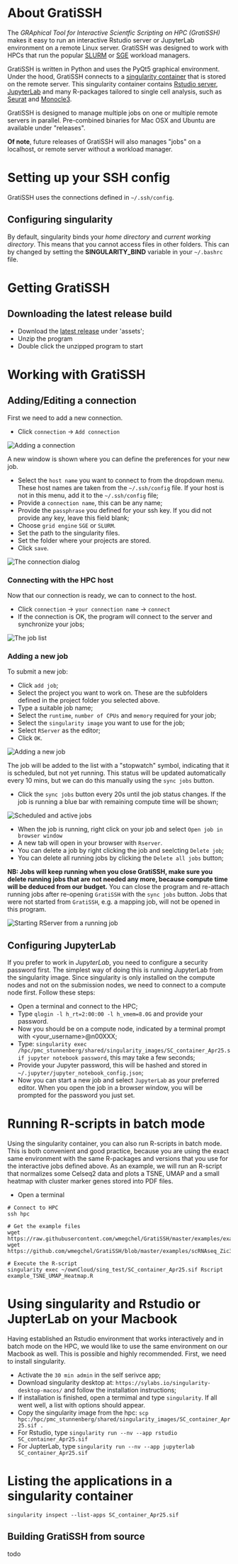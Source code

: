 # About GratiSSH
The _GRAphical Tool for Interactive Scientfic Scripting on HPC (GratiSSH)_ makes it easy to run an interactive Rstudio server or JupyterLab environment on a remote Linux server. GratiSSH was designed to work with HPCs that run the popular [SLURM](https://slurm.schedmd.com/documentation.html) or [SGE](https://en.wikipedia.org/wiki/Oracle_Grid_Engine) workload managers.

GratiSSH is written in Python and uses the PyQt5 graphical environment. Under the hood, GratiSSH connects to a [singularity container](https://sylabs.io/docs/) that is stored on the remote server. This singularity container contains [Rstudio server](https://rstudio.com/products/rstudio/#rstudio-server), [JupyterLab](https://jupyterlab.readthedocs.io/en/stable/) and many R-packages tailored to single cell analysis, such as [Seurat](https://satijalab.org/seurat/) and [Monocle3](https://cole-trapnell-lab.github.io/monocle3). 

GratiSSH is designed to manage multiple jobs on one or multiple remote servers in parallel. Pre-combined binaries for Mac OSX and Ubuntu are available under "releases". 

__Of note__, future releases of GratiSSH will also manages "jobs" on a localhost, or remote server without a workload manager. 

# Setting up your SSH config
GratiSSH uses the connections defined in `~/.ssh/config`. 

## Configuring singularity
By default, singularity binds your _home directory_ and _current working directory_. This means that you cannot access files in other folders. This can by changed by setting the __SINGULARITY_BIND__ variable in your `~/.bashrc` file. 

# Getting GratiSSH
## Downloading the latest release build
- Download the [latest release](https://github.com/wmegchel/GratiSSH/releases) under 'assets';
- Unzip the program
- Double click the unzipped program to start

# Working with GratiSSH
## Adding/Editing a connection
First we need to add a new connection. 

* Click `connection` -> `Add connection`

![Adding a connection](img/01_edit_connection.png)

A new window is shown where you can define the preferences for your new job.

* Select the `host name` you want to connect to from the dropdown menu. These host names are taken from the `~/.ssh/config` file. If your host is not in this menu, add it to the  `~/.ssh/config` file;
* Provide a `connection name`, this can be any name;
* Provide the `passphrase` you defined for your ssh key. If you did not provide any key, leave this field blank;
* Choose `grid engine` `SGE` or `SLURM`.
* Set the path to the singularity files. 
* Set the folder where your projects are stored.
* Click `save`.

![The connection dialog](img/02_edit_connection_dialog.png)

### Connecting with the HPC host
Now that our connection is ready, we can to connect to the host. 

* Click `connection` -> `your connection name` -> `connect`
* If the connection is OK, the program will connect to the server and synchronize your jobs;

![The job list](img/03_job_list.png)

### Adding a new job
To submit a new job: 

* Click `add job`;
* Select the project you want to work on. These are the subfolders defined in the project folder you selected above.
* Type a suitable job name;
* Select the `runtime`, `number of CPUs` and `memory` required for your job;
* Select the `singularity image` you want to use for the job;
* Select `RServer` as the editor; 
* Click `OK`.

![Adding a new job](img/04_add_job.png)

The job will be added to the list with a "stopwatch" symbol, indicating that it is scheduled, but not yet running. This status will be updated automatically every 10 mins, but we can do this manually using the `sync jobs` button. 

* Click the `sync jobs` button every 20s until the job status changes. If the job is running a blue bar with remaining compute time will be shown;

![Scheduled and active jobs](img/05_job_scheduled.png)

* When the job is running, right click on your job and select `Open job in browser window`
* A new tab will open in your browser with `Rserver`.
* You can delete a job by right clicking the job and seelcting `Delete job`;
* You can delete all running jobs by clicking the `Delete all jobs` button;

__NB: Jobs will keep running when you close GratiSSH, make sure you delete running jobs that are not needed any more, because compute time will be deduced from our budget.__ You can close the program and re-attach running jobs after re-opening `GratiSSH` with the `sync jobs` button. Jobs that were not started from `GratiSSH`, e.g. a mapping job, will not be opened in this program.

![Starting RServer from a running job](img/06_open_running_job.png)

## Configuring JupyterLab
If you prefer to work in *JupyterLab*, you need to configure a security password first. The simplest way of doing this is running JupyterLab from the singularity image. Since singularity is only installed on the compute nodes and not on the submission nodes, we need to connect to a compute node first. Follow these steps:

* Open a terminal and connect to the HPC;
* Type `qlogin -l h_rt=2:00:00 -l h_vmem=8.0G` and provide your password. 
* Now you should be on a compute node, indicated by a terminal prompt with <your_username>@n00XXX;
* Type: `singularity exec /hpc/pmc_stunnenberg/shared/singularity_images/SC_container_Apr25.sif jupyter notebook password`, this may take a few seconds;
* Provide your Jupyter password, this will be hashed and stored in `~/.jupyter/jupyter_notebook_config.json`;
* Now you can start a new job and select `JupyterLab` as your preferred editor. When you open the job in a browser window, you will be prompted for the password you just set.

# Running R-scripts in batch mode
Using the singularity container, you can also run R-scripts in batch mode. This is both convenient and good practice, because you are using the exact same environment with the same R-packages and versions that you use for the interactive jobs defined above. As an example, we will run an R-script that normalizes some Celseq2 data and plots a TSNE, UMAP and a small heatmap with cluster marker genes stored into PDF files.

* Open a terminal
```{r, eval = F, echo = T}
# Connect to HPC
ssh hpc

# Get the example files
wget https://raw.githubusercontent.com/wmegchel/GratiSSH/master/examples/example_TSNE_UMAP_Heatmap.R
wget https://github.com/wmegchel/GratiSSH/blob/master/examples/scRNAseq_Zic3_WT_and_KO.Rds

# Execute the R-script
singularity exec ~/ownCloud/sing_test/SC_container_Apr25.sif Rscript example_TSNE_UMAP_Heatmap.R
```

# Using singularity and Rstudio or JupterLab on your Macbook
Having established an Rstudio environment that works interactively and in batch mode on the HPC, we would like to use the same environment on our Macbook as well. This is possible and highly recommended. First, we need to install singularity.

* Activate the `30 min admin` in the self serivce app;
* Download singularity desktop at: `https://sylabs.io/singularity-desktop-macos/` and follow the installation instructions;
* If installation is finished, open a termimal and type `singularity`. If all went well, a list with options should appear.
* Copy the singularity image from the hpc: `scp hpc:/hpc/pmc_stunnenberg/shared/singularity_images/SC_container_Apr25.sif .`
* For Rstudio, type `singularity run --nv --app rstudio SC_container_Apr25.sif`
* For JupterLab, type `singularity run --nv --app jupyterlab SC_container_Apr25.sif`

# Listing the applications in a singularity container
`singularity inspect --list-apps SC_container_Apr25.sif`




## Building GratiSSH from source
todo
<!-- - Clone the Github repository -->
<!-- - Python3 -->
<!-- - PyQt5 -->
<!-- - tinydb -->
<!-- - paramiko -->
<!-- - @todo: how to install using pip3 or conda -->
